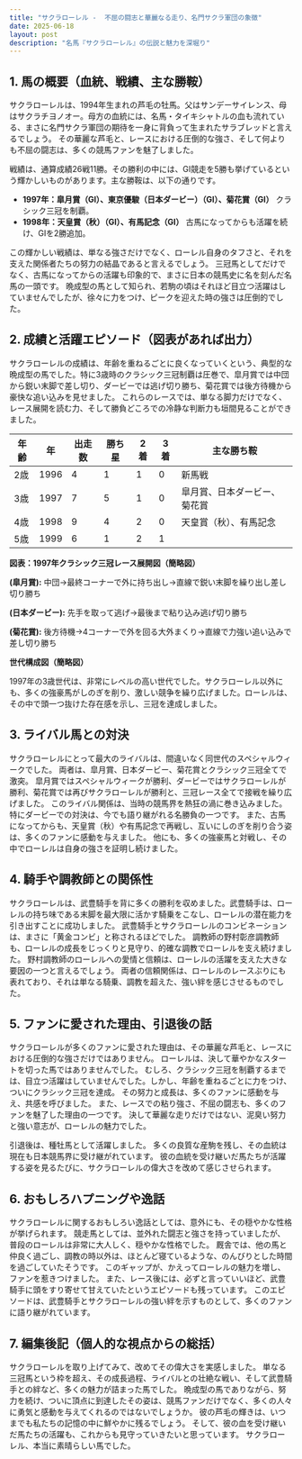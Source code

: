 ```yaml
---
title: "サクラローレル -  不屈の闘志と華麗なる走り、名門サクラ軍団の象徴"
date: 2025-06-18
layout: post
description: "名馬『サクラローレル』の伝説と魅力を深堀り"
---
```


## 1. 馬の概要（血統、戦績、主な勝鞍）

サクラローレルは、1994年生まれの芦毛の牡馬。父はサンデーサイレンス、母はサクラチヨノオー。母方の血統には、名馬・タイキシャトルの血も流れている、まさに名門サクラ軍団の期待を一身に背負って生まれたサラブレッドと言えるでしょう。  その華麗な芦毛と、レースにおける圧倒的な強さ、そして何よりも不屈の闘志は、多くの競馬ファンを魅了しました。

戦績は、通算成績26戦11勝。その勝利の中には、GI競走を5勝も挙げているという輝かしいものがあります。主な勝鞍は、以下の通りです。

* **1997年：皐月賞（GI）、東京優駿（日本ダービー）（GI）、菊花賞（GI）**  クラシック三冠を制覇。
* **1998年：天皇賞（秋）（GI）、有馬記念（GI）**  古馬になってからも活躍を続け、GIを2勝追加。

この輝かしい戦績は、単なる強さだけでなく、ローレル自身のタフさと、それを支えた関係者たちの努力の結晶であると言えるでしょう。  三冠馬としてだけでなく、古馬になってからの活躍も印象的で、まさに日本の競馬史に名を刻んだ名馬の一頭です。  晩成型の馬として知られ、若駒の頃はそれほど目立つ活躍はしていませんでしたが、徐々に力をつけ、ピークを迎えた時の強さは圧倒的でした。


## 2. 成績と活躍エピソード（図表があれば出力）

サクラローレルの成績は、年齢を重ねるごとに良くなっていくという、典型的な晩成型の馬でした。特に3歳時のクラシック三冠制覇は圧巻で、皐月賞では中団から鋭い末脚で差し切り、ダービーでは逃げ切り勝ち、菊花賞では後方待機から豪快な追い込みを見せました。  これらのレースでは、単なる脚力だけでなく、レース展開を読む力、そして勝負どころでの冷静な判断力も垣間見ることができました。

| 年齢 | 年 | 出走数 | 勝ち星 | 2着 | 3着 | 主な勝ち鞍 |
|---|---|---|---|---|---|---|
| 2歳 | 1996 | 4 | 1 | 1 | 0 | 新馬戦 |
| 3歳 | 1997 | 7 | 5 | 1 | 0 | 皐月賞、日本ダービー、菊花賞 |
| 4歳 | 1998 | 9 | 4 | 2 | 0 | 天皇賞（秋）、有馬記念 |
| 5歳 | 1999 | 6 | 1 | 2 | 1 |  |


**図表：1997年クラシック三冠レース展開図（簡略図）**

**(皐月賞):** 中団→最終コーナーで外に持ち出し→直線で鋭い末脚を繰り出し差し切り勝ち

**(日本ダービー):** 先手を取って逃げ→最後まで粘り込み逃げ切り勝ち

**(菊花賞):** 後方待機→4コーナーで外を回る大外まくり→直線で力強い追い込みで差し切り勝ち


**世代構成図（簡略図）**

1997年の3歳世代は、非常にレベルの高い世代でした。サクラローレル以外にも、多くの強豪馬がしのぎを削り、激しい競争を繰り広げました。ローレルは、その中で頭一つ抜けた存在感を示し、三冠を達成しました。


## 3. ライバル馬との対決

サクラローレルにとって最大のライバルは、間違いなく同世代のスペシャルウィークでした。  両者は、皐月賞、日本ダービー、菊花賞とクラシック三冠全てで激突。  皐月賞ではスペシャルウィークが勝利、ダービーではサクラローレルが勝利、菊花賞では再びサクラローレルが勝利と、三冠レース全てで接戦を繰り広げました。  このライバル関係は、当時の競馬界を熱狂の渦に巻き込みました。  特にダービーでの対決は、今でも語り継がれる名勝負の一つです。  また、古馬になってからも、天皇賞（秋）や有馬記念で再戦し、互いにしのぎを削り合う姿は、多くのファンに感動を与えました。  他にも、多くの強豪馬と対戦し、その中でローレルは自身の強さを証明し続けました。


## 4. 騎手や調教師との関係性

サクラローレルは、武豊騎手を背に多くの勝利を収めました。武豊騎手は、ローレルの持ち味である末脚を最大限に活かす騎乗をこなし、ローレルの潜在能力を引き出すことに成功しました。  武豊騎手とサクラローレルのコンビネーションは、まさに「黄金コンビ」と称されるほどでした。  調教師の野村彰彦調教師も、ローレルの成長をじっくりと見守り、的確な調教でローレルを支え続けました。  野村調教師のローレルへの愛情と信頼は、ローレルの活躍を支えた大きな要因の一つと言えるでしょう。  両者の信頼関係は、ローレルのレースぶりにも表れており、それは単なる騎乗、調教を超えた、強い絆を感じさせるものでした。


## 5. ファンに愛された理由、引退後の話

サクラローレルが多くのファンに愛された理由は、その華麗な芦毛と、レースにおける圧倒的な強さだけではありません。  ローレルは、決して華やかなスタートを切った馬ではありませんでした。  むしろ、クラシック三冠を制覇するまでは、目立つ活躍はしていませんでした。しかし、年齢を重ねるごとに力をつけ、ついにクラシック三冠を達成。  その努力と成長は、多くのファンに感動を与え、共感を呼びました。  また、レースでの粘り強さ、不屈の闘志も、多くのファンを魅了した理由の一つです。  決して華麗な走りだけではない、泥臭い努力と強い意志が、ローレルの魅力でした。

引退後は、種牡馬として活躍しました。  多くの良質な産駒を残し、その血統は現在も日本競馬界に受け継がれています。  彼の血統を受け継いだ馬たちが活躍する姿を見るたびに、サクラローレルの偉大さを改めて感じさせられます。


## 6. おもしろハプニングや逸話

サクラローレルに関するおもしろい逸話としては、意外にも、その穏やかな性格が挙げられます。  競走馬としては、並外れた闘志と強さを持っていましたが、普段のローレルは非常に大人しく、穏やかな性格でした。  厩舎では、他の馬と仲良く過ごし、調教の時以外は、ほとんど寝ているような、のんびりとした時間を過ごしていたそうです。  このギャップが、かえってローレルの魅力を増し、ファンを惹きつけました。  また、レース後には、必ずと言っていいほど、武豊騎手に頭をすり寄せて甘えていたというエピソードも残っています。  このエピソードは、武豊騎手とサクラローレルの強い絆を示すものとして、多くのファンに語り継がれています。


## 7. 編集後記（個人的な視点からの総括）

サクラローレルを取り上げてみて、改めてその偉大さを実感しました。  単なる三冠馬という枠を超え、その成長過程、ライバルとの壮絶な戦い、そして武豊騎手との絆など、多くの魅力が詰まった馬でした。  晩成型の馬でありながら、努力を続け、ついに頂点に到達したその姿は、競馬ファンだけでなく、多くの人々に勇気と感動を与えてくれるのではないでしょうか。  彼の芦毛の輝きは、いつまでも私たちの記憶の中に鮮やかに残るでしょう。  そして、彼の血を受け継いだ馬たちの活躍も、これからも見守っていきたいと思っています。  サクラローレル、本当に素晴らしい馬でした。
